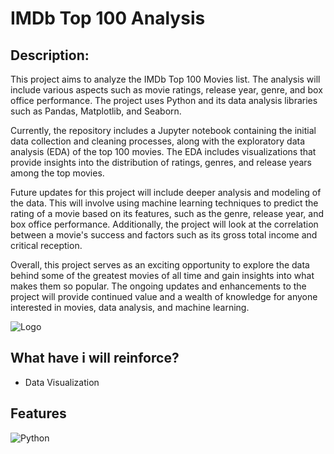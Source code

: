 
# IMDb Top 100 Analysis

## Description: 
This project aims to analyze the IMDb Top 100 Movies list. The analysis will include various aspects such as movie ratings, release year, genre, and box office performance. The project uses Python and its data analysis libraries such as Pandas, Matplotlib, and Seaborn.

Currently, the repository includes a Jupyter notebook containing the initial data collection and cleaning processes, along with the exploratory data analysis (EDA) of the top 100 movies. The EDA includes visualizations that provide insights into the distribution of ratings, genres, and release years among the top movies.

Future updates for this project will include deeper analysis and modeling of the data. This will involve using machine learning techniques to predict the rating of a movie based on its features, such as the genre, release year, and box office performance. Additionally, the project will look at the correlation between a movie's success and factors such as its gross total income and critical reception.

Overall, this project serves as an exciting opportunity to explore the data behind some of the greatest movies of all time and gain insights into what makes them so popular. The ongoing updates and enhancements to the project will provide continued value and a wealth of knowledge for anyone interested in movies, data analysis, and machine learning.

![Logo](https://upload.wikimedia.org/wikipedia/commons/thumb/6/69/IMDB_Logo_2016.svg/330px-IMDB_Logo_2016.svg.png)

## What have i will reinforce?
- Data Visualization



## Features

![Python](https://img.shields.io/badge/python-3670A0?style=for-the-badge&logo=python&logoColor=ffdd54)

